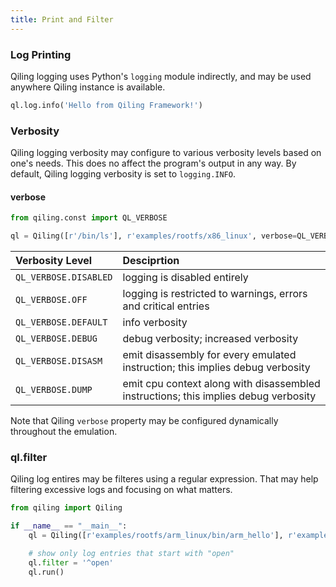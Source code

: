 ```yaml
---
title: Print and Filter
---
```


### Log Printing

Qiling logging uses Python's `logging` module indirectly, and may be used anywhere Qiling instance is available.

```python
ql.log.info('Hello from Qiling Framework!')
```

### Verbosity

Qiling logging verbosity may configure to various verbosity levels based on one's needs. This does no affect the program's output in any way. By default, Qiling logging verbosity is set to `logging.INFO`.

#### verbose

```python
from qiling.const import QL_VERBOSE

ql = Qiling([r'/bin/ls'], r'examples/rootfs/x86_linux', verbose=QL_VERBOSE.DEBUG)
```

| Verbosity Level       | Desciprtion
| :--                   | :--
| `QL_VERBOSE.DISABLED` | logging is disabled entirely
| `QL_VERBOSE.OFF`      | logging is restricted to warnings, errors and critical entries
| `QL_VERBOSE.DEFAULT`  | info verbosity
| `QL_VERBOSE.DEBUG`    | debug verbosity; increased verbosity
| `QL_VERBOSE.DISASM`   | emit disassembly for every emulated instruction; this implies debug verbosity
| `QL_VERBOSE.DUMP`     | emit cpu context along with disassembled instructions; this implies debug verbosity

Note that Qiling `verbose` property may be configured dynamically throughout the emulation.

### ql.filter

Qiling log entires may be filteres using a regular expression. That may help filtering excessive logs and focusing on what matters.

```python
from qiling import Qiling

if __name__ == "__main__":
    ql = Qiling([r'examples/rootfs/arm_linux/bin/arm_hello'], r'examples/rootfs/arm_linux')

    # show only log entries that start with "open"
    ql.filter = '^open'
    ql.run()
```
